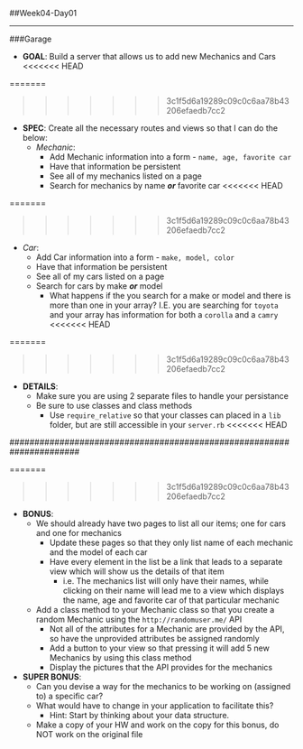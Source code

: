 ##Week04-Day01

---
###Garage
- **GOAL**: Build a server that allows us to add new Mechanics and Cars
<<<<<<< HEAD

=======
>>>>>>> 3c1f5d6a19289c09c0c6aa78b43206efaedb7cc2
- **SPEC**: Create all the necessary routes and views so that I can do the below:
  - *Mechanic*:
    - Add Mechanic information into a form - `name, age, favorite car`
    - Have that information be persistent
    - See all of my mechanics listed on a page
    - Search for mechanics by name ***or*** favorite car
<<<<<<< HEAD

=======
>>>>>>> 3c1f5d6a19289c09c0c6aa78b43206efaedb7cc2
  - *Car*:
    - Add Car information into a form - `make, model, color`
    - Have that information be persistent
    - See all of my cars listed on a page
    - Search for cars by make ***or*** model
      - What happens if the you search for a make or model and there is more than one in your array? I.E. you are searching for `toyota` and your array has information for both a `corolla` and a `camry`
<<<<<<< HEAD

=======
>>>>>>> 3c1f5d6a19289c09c0c6aa78b43206efaedb7cc2
- **DETAILS**:
  - Make sure you are using 2 separate files to handle your persistance
  - Be sure to use classes and class methods
    - Use `require_relative` so that your classes can placed in a `lib` folder, but are still accessible in your `server.rb`
<<<<<<< HEAD

######################################################################    
    
    
=======
>>>>>>> 3c1f5d6a19289c09c0c6aa78b43206efaedb7cc2
- **BONUS**:
  - We should already have two pages to list all our items; one for cars and one for mechanics
    - Update these pages so that they only list name of each mechanic and the model of each car
    - Have every element in the list be a link that leads to a separate view which will show us the details of that item
      - i.e. The mechanics list will only have their names, while clicking on their name will lead me to a view which displays the name, age and favorite car of that particular mechanic
  - Add a class method to your Mechanic class so that you create a random Mechanic using the `http://randomuser.me/` API
    - Not all of the attributes for a Mechanic are provided by the API, so have the unprovided attributes be assigned randomly
    - Add a button to your view so that pressing it will add 5 new Mechanics by using this class method
    - Display the pictures that the API provides for the mechanics
- **SUPER BONUS**:
  - Can you devise a way for the mechanics to be working on (assigned to) a specific car?
  - What would have to change in your application to facilitate this?
      - Hint: Start by thinking about your data structure.
  - Make a copy of your HW and work on the copy for this bonus, do NOT work on the original file
